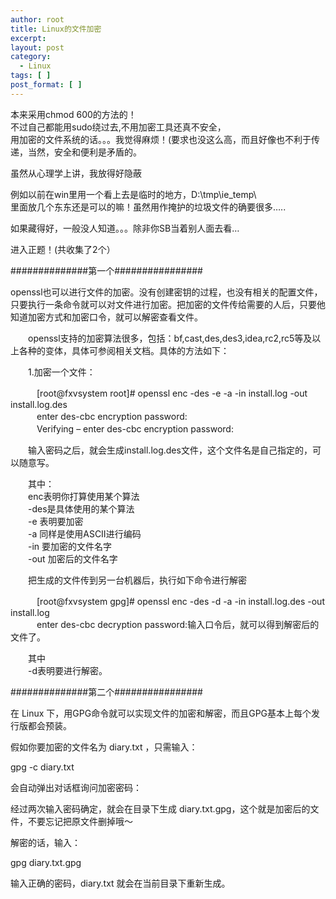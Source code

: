 ```yaml
---
author: root
title: Linux的文件加密
excerpt:
layout: post
category:
  - Linux
tags: [ ]
post_format: [ ]
---
```

本来采用chmod 600的方法的！  
不过自己都能用sudo绕过去,不用加密工具还真不安全，  
用加密的文件系统的话。。。我觉得麻烦！(要求也没这么高，而且好像也不利于传递，当然，安全和便利是矛盾的。 

虽然从心理学上讲，我放得好隐蔽 

例如以前在win里用一个看上去是临时的地方，D:\tmp\ie_temp\  
里面放几个东东还是可以的嘛！虽然用作掩护的垃圾文件的确要很多….. 

如果藏得好，一般没人知道。。。除非你SB当着别人面去看… 

进入正题！(共收集了2个） 

##############第一个################ 

openssl也可以进行文件的加密。没有创建密钥的过程，也没有相关的配置文件，只要执行一条命令就可以对文件进行加密。把加密的文件传给需要的人后，只要他知道加密方式和加密口令，就可以解密查看文件。 

　　openssl支持的加密算法很多，包括：bf,cast,des,des3,idea,rc2,rc5等及以上各种的变体，具体可参阅相关文档。具体的方法如下： 

　　1.加密一个文件： 

　　　[root@fxvsystem root]# openssl enc -des -e -a -in install.log -out install.log.des  
　　　enter des-cbc encryption password:  
　　　Verifying – enter des-cbc encryption password: 

　　输入密码之后，就会生成install.log.des文件，这个文件名是自己指定的，可以随意写。 

　　其中：  
　　enc表明你打算使用某个算法  
　　-des是具体使用的某个算法  
　　-e 表明要加密  
　　-a 同样是使用ASCII进行编码  
　　-in 要加密的文件名字  
　　-out 加密后的文件名字 

　　把生成的文件传到另一台机器后，执行如下命令进行解密 

　　　[root@fxvsystem gpg]# openssl enc -des -d -a -in install.log.des -out install.log  
　　　enter des-cbc decryption password:输入口令后，就可以得到解密后的文件了。 

　　其中  
　　-d表明要进行解密。 

##############第二个################ 

在 Linux 下，用GPG命令就可以实现文件的加密和解密，而且GPG基本上每个发行版都会预装。 

假如你要加密的文件名为 diary.txt ，只需输入： 

gpg -c diary.txt 

会自动弹出对话框询问加密密码： 

经过两次输入密码确定，就会在目录下生成 diary.txt.gpg，这个就是加密后的文件，不要忘记把原文件删掉哦～ 

解密的话，输入： 

gpg diary.txt.gpg 

输入正确的密码，diary.txt 就会在当前目录下重新生成。
